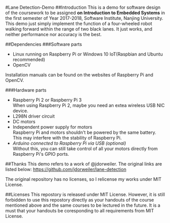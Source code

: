#Lane Detection-Demo
##Introduction
This is a demo for software design of the coursework to be assigned **on Introduction to Embedded Systems** in the first semester of Year 2017-2018, Software Institute, Nanjing University.
This demo just simply implement the function of a four-wheeled robot walking forward within the range of two black lanes. It just works, and neither performance nor accuracy is the best.

##Dependencies
###Software parts
* Linux running on Raspberry Pi or Windows 10 IoT(Raspbian and Ubuntu recommended)
* OpenCV

Installation manuals can be found on the websites of Raspberry Pi and OpenCV.

###Hardware parts
* Raspberry Pi 2 or Raspberry Pi 3  
When using Raspberry Pi 2, maybe you need an extea wireless USB NIC device.
* L298N driver circuit
* DC motors
* Independent power supply for motors  
Raspberry Pi and motors shouldn't be powered by the same battery. This may interfere with the stability of Raspberry Pi.
* *Arduino connected to Raspberry Pi via USB (optional)*  
Without this, you can still take control of all your motors directly from Raspberry Pi's GPIO ports.

##Thanks
This demo refers to a work of @jdorweiler. The original links are listed below:
https://github.com/jdorweiler/lane-detection

The original repository has no licenses, so I relicense my works under MIT License.

##Licenses
This repostory is released under MIT License. However, it is still forbidden to use this repostory directly as your handouts of the course mentioned above and the same courses to be lectured in the future. It is a must that your handouts be coresponding to all requirements from MIT License.

